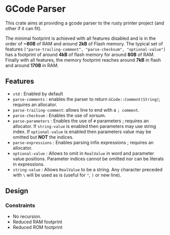# GCode Parser

This crate aims at providing a gcode parser to the rusty printer project (and other if it can fit).

The minimal footprint is achieved with all features disabled and is in the order of **~80B** of
RAM and around **2kB** of Flash memory. The typical set of features
`["parse-trailing-comment", "parse-checksum", "optional-value"]` has a footprint of around **4kB**
of flash memory for around **80B** of RAM.
Finally with all features, the memory footprint reaches around **7kB** in flash and around **170B**
in RAM.

## Features

- `std` : Enabled by default
- `parse-comments` : enables the parser to return `GCode::Comment(String)`; requires an allocator.
- `parse-trailing-comment`: allows line to end with a `; comment`.
- `parse-checksum` : Enables the use of xorsum.
- `parse-parameters` : Enables the use of `#` parameters ; requires an allocator.
  If `string-value` is enabled then parameters may use string index.
  If `optional-value` is enabled then parameters value may be omitted but **NOT** the indices.
- `parse-expressions` : Enables parsing infix expressions ; requires an allocator.
- `optional-value` : Allows to omit in `RealValue` in word and parameter value positions.
  Parameter indices cannot be omitted nor can be literals in expressions.
- `string-value` : Allows `RealValue` to be a string. Any character preceded with `\` will be
  used as is (useful for `"`, `)` or new line).

## Design
### Constraints
- No recursion.
- Reduced RAM footprint
- Reduced ROM footprint

